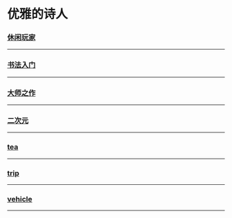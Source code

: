 优雅的诗人
=========

### [休闲玩家](game/index)

---

### [书法入门](handwriting/index)

---

### [大师之作](masterwork/index)

---

### [二次元](quadratic-element/index)

---

### [tea](tea/index)

---

### [trip](trip/index)

---

### [vehicle](vehicle/index)

---
